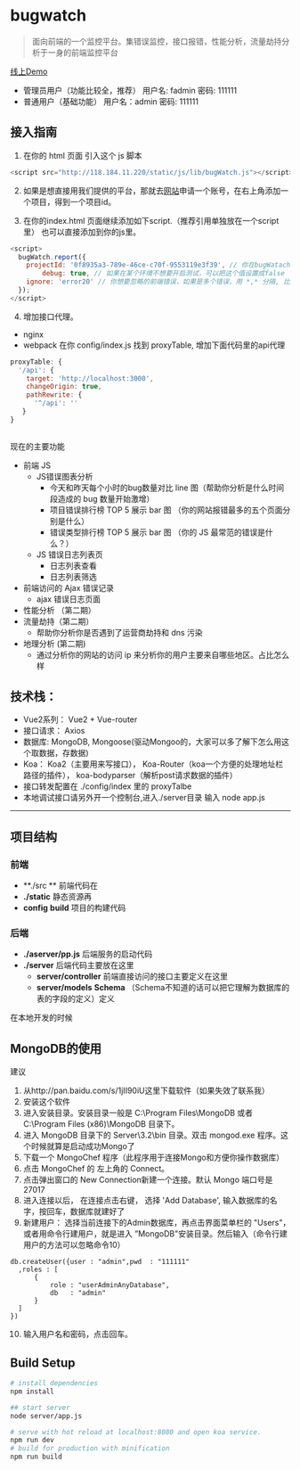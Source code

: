 
# bugwatch

> 面向前端的一个监控平台。集错误监控，接口报错，性能分析，流量劫持分析于一身的前端监控平台

[线上Demo](http://118.184.11.220)
- 管理员用户（功能比较全，推荐） 用户名: fadmin 密码: 111111
- 普通用户（基础功能） 用户名：admin 密码: 111111
## 接入指南
1. 在你的 html 页面 引入这个 js 脚本

```javascript
<script src="http://118.184.11.220/static/js/lib/bugWatch.js"></script> // 这个js文件3kb 大小
```
2. 如果是想直接用我们提供的平台，那就去[网站](http://118.184.11.220)申请一个账号，在右上角添加一个项目，得到一个项目id。

3. 在你的index.html 页面继续添加如下script.（推荐引用单独放在一个script里） 也可以直接添加到你的js里。
```javascript
<script>
  bugWatch.report({
    projectId: '0f8935a3-789e-46ce-c70f-9553119e3f39', // 你在bugWatach管理界面添加项目的时候对应的项目id
 		debug: true, // 如果在某个环境不想要开启测试，可以把这个值设置成false
    ignore: 'error20' // 你想要忽略的前端错误，如果是多个错误，用 *,* 分隔, 比如 *error1,error2*, 注意中间不要有空格
  });
</script>
```
4. 增加接口代理。
- nginx
- webpack
在你 config/index.js 找到 proxyTable, 增加下面代码里的api代理
```javascript
proxyTable: {
  '/api': {
    target: 'http://localhost:3000',
    changeOrigin: true,
    pathRewrite: {
      '^/api': ''
   }
}
      
 ```

现在的主要功能
- 前端 JS 
	- JS错误图表分析
		- 今天和昨天每个小时的bug数量对比 line 图（帮助你分析是什么时间段造成的 bug 数量开始激增）
		- 项目错误排行榜 TOP 5 展示 bar 图 （你的网站报错最多的五个页面分别是什么）
		- 错误类型排行榜 TOP 5 展示 bar 图 （你的 JS 最常范的错误是什么？）
	- JS 错误日志列表页
		- 日志列表查看
		- 日志列表筛选
- 前端访问的 Ajax 错误记录
	- ajax 错误日志页面
- 性能分析 （第二期）
- 流量劫持（第二期）
	- 帮助你分析你是否遇到了运营商劫持和 dns 污染
- 地理分析 (第二期)
	- 通过分析你的网站的访问 ip 来分析你的用户主要来自哪些地区。占比怎么样
## 技术栈：
- Vue2系列： Vue2 + Vue-router
- 接口请求： Axios
- 数据库: MongoDB, Mongoose(驱动Mongoo的，大家可以多了解下怎么用这个取数据，存数据)
- Koa： Koa2（主要用来写接口）， Koa-Router（koa一个方便的处理地址栏路径的插件）， koa-bodyparser（解析post请求数据的插件）
- 接口转发配置在 ./config/index 里的 proxyTalbe
- 本地调试接口请另外开一个控制台,进入./server目录 输入 node app.js

-----
## 项目结构
### 前端

- **./src ** 前端代码在 
-  **./static** 静态资源再
- **config** **build** 项目的构建代码
### 后端
- **./aserver/pp.js**  后端服务的启动代码
- **./server** 后端代码主要放在这里
	- **server/controller**  前端直接访问的接口主要定义在这里
	- **server/models**  **Schema**  （Schema不知道的话可以把它理解为数据库的表的字段的定义）定义


在本地开发的时候
## MongoDB的使用
建议
1. 从http://pan.baidu.com/s/1jII90iU这里下载软件（如果失效了联系我）
2.  安装这个软件
3. 进入安装目录。安装目录一般是 C:\Program Files\MongoDB 或者 C:\Program Files (x86)\MongoDB 目录下。
4. 进入 MongoDB 目录下的 Server\3.2\bin 目录。双击 mongod.exe 程序。这个时候就算是启动成功Mongo了
5. 下载一个 MongoChef 程序（此程序用于连接Mongo和方便你操作数据库）
6. 点击 MongoChef 的 左上角的 Connect。
7. 点击弹出窗口的 New Connection新建一个连接。默认 Mongo 端口号是 27017
8. 进入连接以后， 在连接点击右键， 选择 'Add Database', 输入数据库的名字，按回车，数据库就建好了
9. 新建用户： 选择当前连接下的Admin数据库，再点击界面菜单栏的 "Users"， 或者用命令行建用户，就是进入 ”MongoDB"安装目录。然后输入（命令行建用户的方法可以忽略命令10）
```
db.createUser({user : "admin",pwd  : "111111"
  ,roles : [
      {
          role : "userAdminAnyDatabase",
          db   : "admin"
      }
  ]
})
```

10. 输入用户名和密码，点击回车。
## Build Setup

``` bash
# install dependencies
npm install

## start server
node server/app.js

# serve with hot reload at localhost:8080 and open koa service.
npm run dev
# build for production with minification
npm run build
```


